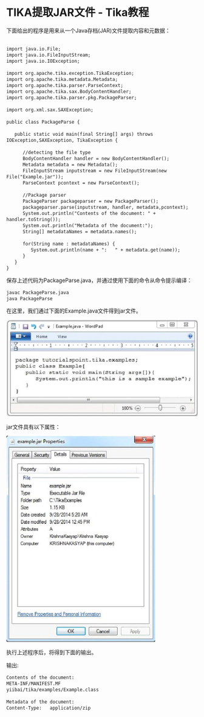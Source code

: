 # TIKA提取JAR文件 - Tika教程

下面给出的程序是用来从一个Java存档(JAR)文件提取内容和元数据：

```

import java.io.File;
import java.io.FileInputStream;
import java.io.IOException;

import org.apache.tika.exception.TikaException;
import org.apache.tika.metadata.Metadata;
import org.apache.tika.parser.ParseContext;
import org.apache.tika.sax.BodyContentHandler;
import org.apache.tika.parser.pkg.PackageParser;

import org.xml.sax.SAXException;

public class PackageParse {

   public static void main(final String[] args) throws IOException,SAXException, TikaException {

      //detecting the file type
      BodyContentHandler handler = new BodyContentHandler();
      Metadata metadata = new Metadata();
      FileInputStream inputstream = new FileInputStream(new File("Example.jar"));
      ParseContext pcontext = new ParseContext();

      //Package parser
      PackageParser packageparser = new PackageParser();
      packageparser.parse(inputstream, handler, metadata,pcontext);
      System.out.println("Contents of the document: " + handler.toString());
      System.out.println("Metadata of the document:");
      String[] metadataNames = metadata.names();

      for(String name : metadataNames) {
         System.out.println(name + ":   " + metadata.get(name));
      }
   }
}
```

保存上述代码为PackageParse.java，并通过使用下面的命令从命令提示编译：

```
javac PackageParse.java
java PackageParse 
```

在这里，我们通过下面的Example.java文件得到jar文件。

![JAVA Example](../img/103131ET-0.jpg)

jar文件具有以下属性：

![JAR Example](../img/1031314564-1.jpg)

执行上述程序后，将得到下面的输出。

输出:

```
Contents of the document:
META-INF/MANIFEST.MF
yiibai/tika/examples/Example.class

Metadata of the document:
Content-Type:   application/zip
```

 